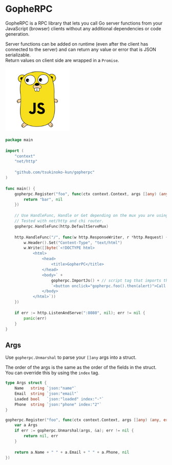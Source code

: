 # GopheRPC

GopheRPC is a RPC library that lets you call Go server functions from your JavaScript (browser) clients without any additional dependencies or code generation.

Server functions can be added on runtime (even after the client has connected to the server) and can return any value or error that is JSON serializable.  
Return values on client side are wrapped in a `Promise`.

<img src="gopherpc.svg" width="200">

```go
package main

import (
	"context"
	"net/http"

	"github.com/tsukinoko-kun/gopherpc"
)

func main() {
	gopherpc.Register("foo", func(ctx context.Context, args []any) (any, error) {
		return "bar", nil
	})

	// Use HandleFunc, Handle or Get depending on the mux you are using.
	// Tested with net/http and chi router.
	gopherpc.HandleFunc(http.DefaultServeMux)

	http.HandleFunc("/", func(w http.ResponseWriter, r *http.Request) {
		w.Header().Set("Content-Type", "text/html")
		w.Write([]byte(`<!DOCTYPE html>
			<html>
				<head>
					<title>GopherPC</title>
				</head>
				<body>` +
					gopherpc.ImportJs() + // script tag that imports the gopherpc.js runtime
					`<button onclick="gopherpc.foo().then(alert)">Call foo</button>
				</body>
			</html>`))
	})

	if err := http.ListenAndServe(":8080", nil); err != nil {
		panic(err)
	}
}
```

## Args

Use `gopherpc.Unmarshal` to parse your `[]any` args into a struct.

The order of the args is the same as the order of the fields in the struct.  
You can override this by using the `index` tag.

```go
type Args struct {
	Name   string `json:"name"`
	Email  string `json:"email"`
	Loaded bool   `json:"loaded" index:"-"`
	Phone  string `json:"phone" index:"2"`
}
```

```go
gopherpc.Register("foo", func(ctx context.Context, args []any) (any, error) {
	var a Args
	if err := gopherpc.Unmarshal(args, &a); err != nil {
		return nil, err
	}

	return a.Name + " " + a.Email + " " + a.Phone, nil
})
```
